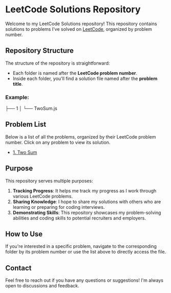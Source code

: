 # LeetCode Solutions Repository

Welcome to my LeetCode Solutions repository! This repository contains solutions to problems I've solved on [LeetCode](https://leetcode.com/), organized by problem number.

## Repository Structure

The structure of the repository is straightforward:

- Each folder is named after the **LeetCode problem number**.
- Inside each folder, you'll find a solution file named after the **problem title**.

### Example:

├── 1
│ └── TwoSum.js

## Problem List

Below is a list of all the problems, organized by their LeetCode problem number. Click on any problem to view its solution.

- [1. Two Sum](1/TwoSum.js)

## Purpose

This repository serves multiple purposes:

1. **Tracking Progress**: It helps me track my progress as I work through various LeetCode problems.
2. **Sharing Knowledge**: I hope to share my solutions with others who are learning or preparing for coding interviews.
3. **Demonstrating Skills**: This repository showcases my problem-solving abilities and coding skills to potential recruiters and employers.

## How to Use

If you're interested in a specific problem, navigate to the corresponding folder by its problem number or use the list above to directly access the file.

## Contact

Feel free to reach out if you have any questions or suggestions! I'm always open to discussions and feedback.
